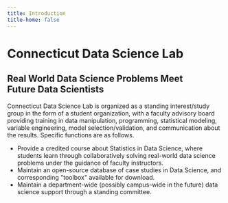 ```yaml
---
title: Introduction
title-home: false
---
```


# Connecticut Data Science Lab

## Real World Data Science Problems Meet<br>Future Data Scientists


Connecticut Data Science Lab is organized as a standing
interest/study group in the form of a student organization, with a
faculty advisory board providing training in data manipulation,
programming, statistical modeling, variable engineering, model
selection/validation, and communication about the results.
Specific functions are as follows. 

+ Provide a credited course about Statistics in Data Science, where
  students learn through collaboratively solving real-world data
  science problems under the guidance of faculty instructors.
+ Maintain an open-source database of case studies in Data Science,
  and corresponding "toolbox" available for download. 
+ Maintain a department-wide (possibly campus-wide in the future) data
  science support through a standing committee.

